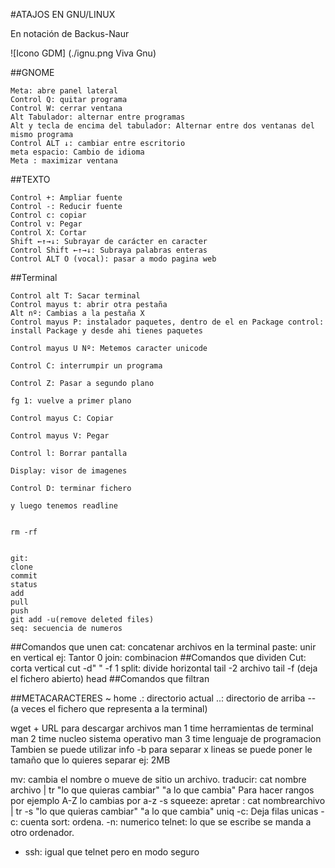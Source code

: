 

#ATAJOS EN GNU/LINUX

En notación de Backus-Naur

![Icono GDM] (./ignu.png Viva Gnu)

##GNOME

    Meta: abre panel lateral
    Control Q: quitar programa
    Control W: cerrar ventana
    Alt Tabulador: alternar entre programas
    Alt y tecla de encima del tabulador: Alternar entre dos ventanas del mismo programa
    Control ALT ↓: cambiar entre escritorio
    meta espacio: Cambio de idioma
    Meta : maximizar ventana

##TEXTO

    Control +: Ampliar fuente
    Control -: Reducir fuente
    Control c: copiar
    Control v: Pegar
    Control X: Cortar
    Shift ←↑→↓: Subrayar de carácter en caracter
    Control Shift ←↑→↓: Subraya palabras enteras
    Control ALT O (vocal): pasar a modo pagina web

##Terminal

    Control alt T: Sacar terminal
    Control mayus t: abrir otra pestaña
    Alt nº: Cambias a la pestaña X
    Control mayus P: instalador paquetes, dentro de el en Package control: install Package y desde ahi tienes paquetes

    Control mayus U Nº: Metemos caracter unicode

    Control C: interrumpir un programa

    Control Z: Pasar a segundo plano

    fg 1: vuelve a primer plano

    Control mayus C: Copiar

    Control mayus V: Pegar

    Control l: Borrar pantalla

    Display: visor de imagenes

    Control D: terminar fichero

    y luego tenemos readline


    rm -rf

    
    git: 
    clone
    commit
    status
    add
    pull
    push
    git add -u(remove deleted files)
    seq: secuencia de numeros
##Comandos que unen
    cat: concatenar archivos en la terminal
    paste: unir en vertical
        ej: Tantor 0
    join: combinacion
##Comandos que dividen
    Cut: corta vertical cut -d" " -f 1
    split: divide horizontal
    tail -2 archivo
    tail -f (deja el fichero abierto)
    head
##Comandos que filtran



##METACARACTERES
    ~ home
    .: directorio actual
    ..: directorio de arriba
    -- (a veces el fichero que representa a la terminal)

wget + URL para descargar archivos
man 1 time herramientas de terminal
man 2 time nucleo sistema operativo
man 3 time lenguaje de programacion
Tambien se puede utilizar info
-b para separar x lineas se puede poner le tamaño que lo quieres separar ej: 2MB

mv: cambia el nombre o mueve de sitio un archivo.
traducir: cat nombre archivo | tr "lo que quieras cambiar" "a lo que cambia"       Para hacer rangos por ejemplo A-Z lo cambias por a-z
-s squeeze: apretar : cat nombrearchivo | tr -s "lo que quieras cambiar" "a lo que cambia"
uniq -c: Deja filas unicas -c: cuenta
sort: ordena. -n: numerico
telnet: lo que se escribe se manda a otro ordenador. 
- ssh: igual que telnet pero en modo seguro
